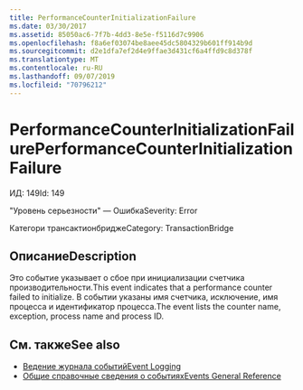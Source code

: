```yaml
---
title: PerformanceCounterInitializationFailure
ms.date: 03/30/2017
ms.assetid: 85050ac6-7f7b-4dd3-8e5e-f5116d7c9906
ms.openlocfilehash: f8a6ef03074be8aee45dc5804329b601ff914b9d
ms.sourcegitcommit: d2e1dfa7ef2d4e9ffae3d431cf6a4ffd9c8d378f
ms.translationtype: MT
ms.contentlocale: ru-RU
ms.lasthandoff: 09/07/2019
ms.locfileid: "70796212"
---
```

# <a name="performancecounterinitializationfailure"></a><span data-ttu-id="3d945-102">PerformanceCounterInitializationFailure</span><span class="sxs-lookup"><span data-stu-id="3d945-102">PerformanceCounterInitializationFailure</span></span>
<span data-ttu-id="3d945-103">ИД: 149</span><span class="sxs-lookup"><span data-stu-id="3d945-103">Id: 149</span></span>  
  
 <span data-ttu-id="3d945-104">"Уровень серьезности" — Ошибка</span><span class="sxs-lookup"><span data-stu-id="3d945-104">Severity: Error</span></span>  
  
 <span data-ttu-id="3d945-105">Категори трансактионбридже</span><span class="sxs-lookup"><span data-stu-id="3d945-105">Category: TransactionBridge</span></span>  
  
## <a name="description"></a><span data-ttu-id="3d945-106">Описание</span><span class="sxs-lookup"><span data-stu-id="3d945-106">Description</span></span>  
 <span data-ttu-id="3d945-107">Это событие указывает о сбое при инициализации счетчика производительности.</span><span class="sxs-lookup"><span data-stu-id="3d945-107">This event indicates that a performance counter failed to initialize.</span></span> <span data-ttu-id="3d945-108">В событии указаны имя счетчика, исключение, имя процесса и идентификатор процесса.</span><span class="sxs-lookup"><span data-stu-id="3d945-108">The event lists the counter name, exception, process name and process ID.</span></span>  
  
## <a name="see-also"></a><span data-ttu-id="3d945-109">См. также</span><span class="sxs-lookup"><span data-stu-id="3d945-109">See also</span></span>

- [<span data-ttu-id="3d945-110">Ведение журнала событий</span><span class="sxs-lookup"><span data-stu-id="3d945-110">Event Logging</span></span>](index.md)
- [<span data-ttu-id="3d945-111">Общие справочные сведения о событиях</span><span class="sxs-lookup"><span data-stu-id="3d945-111">Events General Reference</span></span>](events-general-reference.md)
